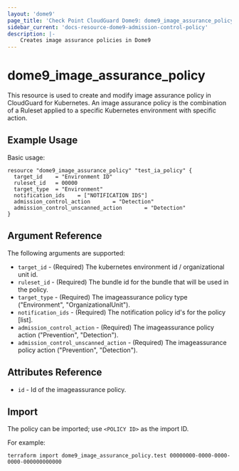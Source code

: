 ```yaml
---
layout: 'dome9'
page_title: 'Check Point CloudGuard Dome9: dome9_image_assurance_policy'
sidebar_current: 'docs-resource-dome9-admission-control-policy'
description: |-
    Creates image assurance policies in Dome9
---
```


# dome9_image_assurance_policy

This resource is used to create and modify image assurance policy in CloudGuard for Kubernetes. An image assurance policy is the combination of a Ruleset applied to a specific Kubernetes environment with specific action.

## Example Usage

Basic usage:

```hcl
resource "dome9_image_assurance_policy" "test_ia_policy" {
  target_id    = "Environment ID"
  ruleset_id   = 00000
  target_type  = "Environment"
  notification_ids    = ["NOTIFICATION IDS"]
  admission_control_action       = "Detection"
  admission_control_unscanned_action       = "Detection"
}

```

## Argument Reference

The following arguments are supported:

-   `target_id` - (Required) The kubernetes environment id / organizational unit id.
-   `ruleset_id` - (Required) The bundle id for the bundle that will be used in the policy.
-   `target_type` - (Required) The imageassurance policy type ("Environment", "OrganizationalUnit").
-   `notification_ids` - (Required) The notification policy id's for the policy [list].
-   `admission_control_action` - (Required) The imageassurance policy action ("Prevention", "Detection").
-   `admission_control_unscanned_action` - (Required) The imageassurance policy action ("Prevention", "Detection").

## Attributes Reference

-   `id` - Id of the imageassurance policy.

## Import

The policy can be imported; use `<POLICY ID>` as the import ID.

For example:

```shell
terraform import dome9_image_assurance_policy.test 00000000-0000-0000-0000-000000000000
```

